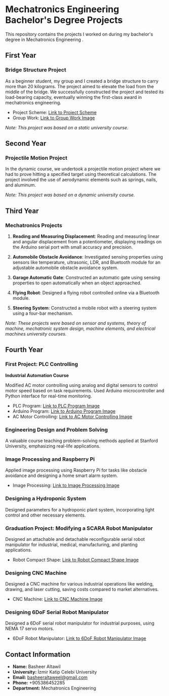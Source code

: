 # Mechatronics Engineering Bachelor's Degree Projects

This repository contains the projects I worked on during my bachelor's degree in Mechatronics Engineering .

## First Year

### Bridge Structure Project

As a beginner student, my group and I created a bridge structure to carry more than 20 kilograms. The project aimed to elevate the load from the middle of the bridge. We successfully constructed the project and tested its load-bearing capacity, eventually winning the first-class award in mechatronics engineering.

- Project Scheme: [Link to Project Scheme](link_to_project_scheme_image)
- Group Work: [Link to Group Work Image](link_to_group_work_image)

*Note: This project was based on a static university course.*

## Second Year

### Projectile Motion Project

In the dynamic course, we undertook a projectile motion project where we had to prove hitting a specified target using theoretical calculations. The project involved the use of aerodynamic elements such as springs, nails, and aluminum.

*Note: This project was based on a dynamic university course.*

## Third Year

### Mechatronics Projects

1. **Reading and Measuring Displacement**: Reading and measuring linear and angular displacement from a potentiometer, displaying readings on the Arduino serial port with small accuracy and precision.

2. **Automobile Obstacle Avoidance**: Investigated sensing properties using sensors like temperature, ultrasonic, LDR, and Bluetooth module for an adjustable automobile obstacle avoidance system.

3. **Garage Automatic Gate**: Constructed an automatic gate using sensing properties to open automatically when an object approached.

4. **Flying Robot**: Designed a flying robot controlled online via a Bluetooth module.

5. **Steering System**: Constructed a mobile robot with a steering system using a four-bar mechanism.

*Note: These projects were based on sensor and systems, theory of machine, mechatronic system design, machine elements, and electrical machines university courses.*

## Fourth Year

### First Project: PLC Controlling

**Industrial Automation Course**

Modified AC motor controlling using analog and digital sensors to control motor speed based on task requirements. Used Arduino microcontroller and Python interface for real-time monitoring.

- PLC Program: [Link to PLC Program Image](link_to_plc_program_image)
- Arduino Program: [Link to Arduino Program Image](link_to_arduino_program_image)
- AC Motor Controlling: [Link to AC Motor Controlling Image](link_to_ac_motor_controlling_image)

### Engineering Design and Problem Solving

A valuable course teaching problem-solving methods applied at Stanford University, emphasizing real-life applications.

### Image Processing and Raspberry Pi

Applied image processing using Raspberry Pi for tasks like obstacle avoidance and designing a home smart alarm system.

- Image Processing: [Link to Image Processing Image](link_to_image_processing_image)

### Designing a Hydroponic System

Designed parameters for a hydroponic plant system, incorporating light control and other necessary elements.

### Graduation Project: Modifying a SCARA Robot Manipulator

Designed an attachable and detachable reconfigurable serial robot manipulator for industrial, medical, manufacturing, and planting applications.

- Robot Compact Shape: [Link to Robot Compact Shape Image](link_to_robot_compact_shape_image)

### Designing CNC Machine

Designed a CNC machine for various industrial operations like welding, drawing, and laser cutting, saving costs compared to market alternatives.

- CNC Machine: [Link to CNC Machine Image](link_to_cnc_machine_image)

### Designing 6DoF Serial Robot Manipulator

Designed a 6DoF serial robot manipulator for industrial purposes, using NEMA 17 servo motors.

- 6DoF Robot Manipulator: [Link to 6DoF Robot Manipulator Image](link_to_6dof_robot_manipulator_image)

## Contact Information

- **Name:** Basheer Altawil
- **University:** İzmir Katip Celebi University
- **Email:** basheeraltaweel@gmail.com
- **Phone:** +905386452285
- **Department:** Mechatronics Engineering
